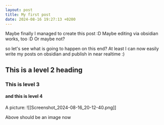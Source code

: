 ```yaml
---
layout: post
title: My first post
date: 2024-08-16 19:27:13 +0200
---
```


Maybe finally I managed to create this post :D 
Maybe editing via obsidian works, too :D
Or maybe not?

so let's see what is going to happen on this end?
At least I can now easily write my posts on obsidian and publish in near realtime :)

## This is a level 2 heading
### This is level 3
#### and this is level 4

A picture: 
![[Screenshot_2024-08-16_20-12-40.png]]

Above should be an image now